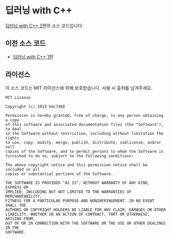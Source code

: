 # 딥러닝 with C++
[딥러닝 with C++ 2편](https://blog.naver.com/kmc7468/221646477758)의 소스 코드입니다.

## 이전 소스 코드
- [딥러닝 with C++ 1편](https://github.com/kmc7468/DLCpp/tree/8e76bac4894c340b72d8496dadc0bc062628185c)

## 라이선스
이 소스 코드는 MIT 라이선스에 의해 보호받습니다. 사용 시 출처를 남겨주세요.
```
MIT License

Copyright (c) 2019 kmc7468

Permission is hereby granted, free of charge, to any person obtaining a copy
of this software and associated documentation files (the "Software"), to deal
in the Software without restriction, including without limitation the rights
to use, copy, modify, merge, publish, distribute, sublicense, and/or sell
copies of the Software, and to permit persons to whom the Software is
furnished to do so, subject to the following conditions:

The above copyright notice and this permission notice shall be included in all
copies or substantial portions of the Software.

THE SOFTWARE IS PROVIDED "AS IS", WITHOUT WARRANTY OF ANY KIND, EXPRESS OR
IMPLIED, INCLUDING BUT NOT LIMITED TO THE WARRANTIES OF MERCHANTABILITY,
FITNESS FOR A PARTICULAR PURPOSE AND NONINFRINGEMENT. IN NO EVENT SHALL THE
AUTHORS OR COPYRIGHT HOLDERS BE LIABLE FOR ANY CLAIM, DAMAGES OR OTHER
LIABILITY, WHETHER IN AN ACTION OF CONTRACT, TORT OR OTHERWISE, ARISING FROM,
OUT OF OR IN CONNECTION WITH THE SOFTWARE OR THE USE OR OTHER DEALINGS IN THE
SOFTWARE.
```